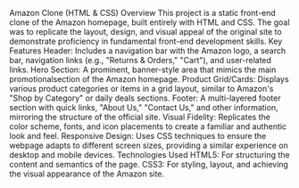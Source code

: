 Amazon Clone (HTML & CSS)
Overview
This project is a static front-end clone of the Amazon homepage, built entirely with HTML and CSS. The goal was to replicate the layout, design, and visual appeal of the original site to demonstrate proficiency in fundamental front-end development skills.
Key Features
Header: Includes a navigation bar with the Amazon logo, a search bar, navigation links (e.g., "Returns & Orders," "Cart"), and user-related links.
Hero Section: A prominent, banner-style area that mimics the main promotionalsection of the Amazon homepage.
Product Grid/Cards: Displays various product categories or items in a grid layout, similar to Amazon's "Shop by Category" or daily deals sections.
Footer: A multi-layered footer section with quick links, "About Us," "Contact Us," and other information, mirroring the structure of the official site.
Visual Fidelity: Replicates the color scheme, fonts, and icon placements to create a familiar and authentic look and feel.
Responsive Design: Uses CSS techniques to ensure the webpage adapts to different screen sizes, providing a similar experience on desktop and mobile devices.
Technologies Used
HTML5: For structuring the content and semantics of the page.
CSS3: For styling, layout, and achieving the visual appearance of the Amazon site.
